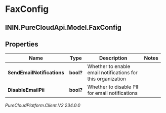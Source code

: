 # FaxConfig

## ININ.PureCloudApi.Model.FaxConfig

## Properties

|Name | Type | Description | Notes|
|------------ | ------------- | ------------- | -------------|
| **SendEmailNotifications** | **bool?** | Whether to enable email notifications for this organization | |
| **DisableEmailPii** | **bool?** | Whether to disable PII for email notifications | |



_PureCloudPlatform.Client.V2 234.0.0_
